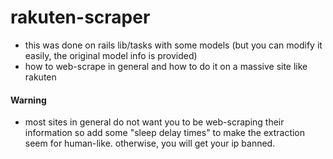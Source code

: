 # rakuten-scraper

- this was done on rails lib/tasks with some models (but you can modify it easily, the original model info is provided)
- how to web-scrape in general and how to do it on a massive site like rakuten

#### Warning
- most sites in general do not want you to be web-scraping their information so add some "sleep delay times" to make the extraction seem for human-like. otherwise, you will get your ip banned.  
